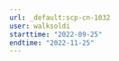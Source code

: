 ```yaml
---
url: _default:scp-cn-1032
user: walksoldi
starttime: "2022-09-25"
endtime: "2022-11-25"
---
```

<reserve />